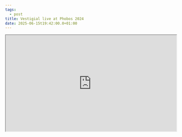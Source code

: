 ```yaml
---
tags:
  - post
title: Vestigial live at Phobos 2024
date: 2025-06-15t19:42:00.0+01:00
---
```

<iframe width="560" height="315" src="https://www.youtube.com/embed/mV4e0qOY4R8?si=A0W-4HA42KdOd112" title="YouTube video player" allow="accelerometer; autoplay; clipboard-write; encrypted-media; gyroscope; picture-in-picture; web-share" referrerpolicy="strict-origin-when-cross-origin" allowfullscreen></iframe>